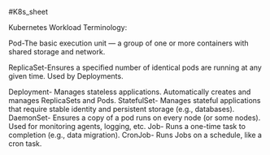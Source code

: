 #K8s_sheet

Kubernetes Workload Terminology:

Pod-The basic execution unit — a group of one or more containers with shared storage and network.

ReplicaSet-Ensures a specified number of identical pods are running at any given time. Used by Deployments.

Deployment-	Manages stateless applications. Automatically creates and manages ReplicaSets and Pods.
StatefulSet-	Manages stateful applications that require stable identity and persistent storage (e.g., databases).
DaemonSet-	Ensures a copy of a pod runs on every node (or some nodes). Used for monitoring agents, logging, etc.
Job-	Runs a one-time task to completion (e.g., data migration).
CronJob-	Runs Jobs on a schedule, like a cron task.

